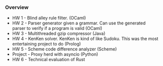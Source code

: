### Overview
- HW 1 - Blind alley rule filter. (OCaml)
- HW 2 - Parser generator given a grammar. Can use the generated parser to verify if a program is valid (OCaml)
- HW 3 - Multithreaded gzip compressor (Java)
- HW 4 - KenKen solver. KenKen is kind of like Sudoku. This was the most entertaining project to do (Prolog)
- HW 5 - Scheme code difference analyzer (Scheme)
- Project - Proxy herd with asyncio (Python)
- HW 6 - Technical evaluation of Rust
